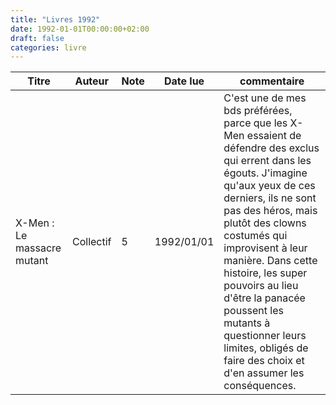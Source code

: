 ```yaml
---
title: "Livres 1992"
date: 1992-01-01T00:00:00+02:00
draft: false
categories: livre
---
```


| Titre      | Auteur | Note | Date lue | commentaire |
| ----------- | ----------- | ----------- | ----------- | ----------- |
| X-Men : Le massacre mutant |	Collectif |	5 |	1992/01/01 | C'est une de mes bds préférées, parce que les X-Men essaient de défendre des exclus qui errent dans les égouts. J'imagine qu'aux yeux de ces derniers, ils ne sont pas des héros, mais plutôt des clowns costumés qui improvisent à leur manière. Dans cette histoire, les super pouvoirs au lieu d'être la panacée poussent les mutants à questionner leurs limites, obligés de faire des choix et d'en assumer les conséquences.|

